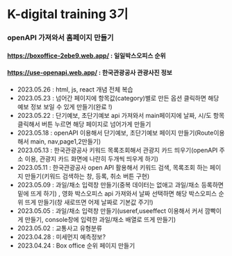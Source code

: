 # K-digital training 3기

### openAPI 가져와서 홈페이지 만들기
#### https://boxoffice-2ebe9.web.app/ : 일일박스오피스 순위
#### https://use-openapi.web.app/ : 한국관광공사 관광사진 정보 

+ 2023.05.26 : html, js, react 개념 전체 복습
+ 2023.05.23 : 넘어간 페이지에 항목값(category)별로 만든 옵션 클릭하면 해당 예보 정보 보일 수 있게 만들기(완료 !)
+ 2023.05.22 : 단기예보, 초단기예보 api 가져와서 main페이지에 날짜, 시/도 항목 클릭해서 버튼 누르면 해당 페이지로 넘어가게 만들기
+ 2023.05.18 : openAPI 이용해서 단기예보, 초단기예보 페이지 만들기(Route이용해서 main, nav,page1,2만들기)
+ 2023.05.13 : 한국관광공사 키워드 목록조회해서 관광지 카드 띄우기(openAPI 주소 이용, 관광지 카드 화면에 나란히 두개씩 띄우게 하기)
+ 2023.05.11 : 한국관광공사 open API 활용해서 키워드 검색, 목록조회 하는 페이지 만들기(키워드 검색하는 창, 등록, 취소 버튼 구현) 
+ 2023.05.09 : 과일/채소 입력창 만들기(중복 데이터는 없애고 과일/채소 등록하면 밑에 뜨게 하기) , 영화 박스오피스 api 가져와서 날짜 선택하면 해당 박스오피스 순위 뜨게 만들기(창 새로뜨면 어제 날짜로 기본값 주기!)
+ 2023.05.05 : 과일/채소 입력창 만들기(useref,useeffect 이용해서 커서 깜빡이게 만들기, console창에 입력한 과일/채소 배열로 뜨게 만들기)
+ 2023.05.02 : 교통사고 유형분류
+ 2023.04.28 : 미세먼지 예측정보? 
+ 2023.04.24 : Box office 순위 페이지 만들기 